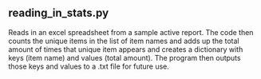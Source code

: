 ## reading_in_stats.py
Reads in an excel spreadsheet from a sample active report. The code then counts the unique items in the list of item names and adds up the total amount of times that unique item appears and creates a dictionary with keys (item name) and values (total amount). The program then outputs those keys and values to a .txt file for future use.
